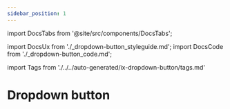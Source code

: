 ```yaml
---
sidebar_position: 1
---
```


import DocsTabs from '@site/src/components/DocsTabs';

import DocsUx from './\_dropdown-button_styleguide.md';
import DocsCode from './\_dropdown-button_code.md';

import Tags from './../../auto-generated/ix-dropdown-button/tags.md'

# Dropdown button

<Tags/>

<br/>
<br/>

<DocsTabs styleguide={DocsUx} code={DocsCode} />
